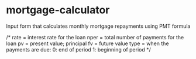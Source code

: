 # mortgage-calculator
Input form that calculates monthly mortgage repayments using PMT formula

/*  rate	= interest rate for the loan
  	nper	= total number of payments for the loan
  	pv	= present value; principal
  	fv	= future value
  	type	=  when the payments are due:
  			0: end of period
  			1: beginning of period
*/
